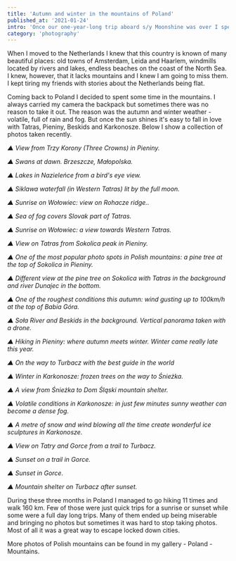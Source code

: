 ```yaml
---
title: 'Autumn and winter in the mountains of Poland'
published_at: '2021-01-24'
intro: 'Once our one-year-long trip aboard s/y Moonshine was over I spent few months in Poland. Previous time I spent so much time at home was over four years ago - before I moved to the Netherlands. After four year I missed not only my family and friends, but also Polish mountains.'
category: 'photography'
---
```


When I moved to the Netherlands I knew that this country is known of many beautiful places: old towns of Amsterdam, Leida and Haarlem, windmills located by rivers and lakes, endless beaches on the coast of the North Sea. I knew, however, that it lacks mountains and I knew I am going to miss them. I kept tiring my friends with stories about the Netherlands being flat. 

Coming back to Poland I decided to spent some time in the mountains. I always carried my camera the backpack but sometimes there was no reason to take it out. The reason was the autumn and winter weather - volatile, full of rain and fog. But once the sun shines it's easy to fall in love with Tatras, Pieniny, Beskids and Karkonosze. Below I show a collection of photos taken recently.

<photo-lazy src="/stories/w-polskich-gorach/w-polskich-gorach-1.jpg" padding-bottom="70"></photo-lazy>

*▲ View from Trzy Korony (Three Crowns) in Pieniny.*

<photo-lazy src="/stories/w-polskich-gorach/w-polskich-gorach-2.jpg" padding-bottom="133"></photo-lazy>

*▲ Swans at dawn. Brzeszcze, Małopolska.*

<photo-lazy src="/stories/w-polskich-gorach/w-polskich-gorach-3.jpg" padding-bottom="75"></photo-lazy>

*▲ Lakes in Nazieleńce from a bird's eye view.*

<photo-lazy src="/stories/w-polskich-gorach/w-polskich-gorach-4.jpg" padding-bottom="126"></photo-lazy>

*▲ Siklawa waterfall (in Western Tatras) lit by the full moon.*

<photo-lazy src="/stories/w-polskich-gorach/w-polskich-gorach-5.jpg" padding-bottom="66.6"></photo-lazy>

*▲ Sunrise on Wołowiec: view on Rohacze ridge..*

<photo-lazy src="/stories/w-polskich-gorach/w-polskich-gorach-6.jpg" padding-bottom="66.6"></photo-lazy>

*▲ Sea of fog covers Slovak part of Tatras.*

<photo-lazy src="/stories/w-polskich-gorach/w-polskich-gorach-7.jpg" padding-bottom="66.6"></photo-lazy>

*▲ Sunrise on Wołowiec: a view towards Western Tatras.*

<photo-lazy src="/stories/w-polskich-gorach/w-polskich-gorach-8.jpg" padding-bottom="66.6"></photo-lazy>

*▲ View on Tatras from Sokolica peak in Pieniny.*

<photo-lazy src="/stories/w-polskich-gorach/w-polskich-gorach-9.jpg" padding-bottom="100"></photo-lazy>

*▲ One of the most popular photo spots in Polish mountains: a pine tree at the top of Sokolica in Pieniny.*

<photo-lazy src="/stories/w-polskich-gorach/w-polskich-gorach-10.jpg" padding-bottom="66.6"></photo-lazy>

*▲ Different view at the pine tree on Sokolica with Tatras in the background and river Dunajec in the bottom.*

<photo-lazy src="/stories/w-polskich-gorach/w-polskich-gorach-11.jpg" padding-bottom="66.6"></photo-lazy>

*▲ One of the roughest conditions this autumn: wind gusting up to 100km/h at the top of Babia Góra.*

<photo-lazy src="/stories/w-polskich-gorach/w-polskich-gorach-12.jpg" padding-bottom="125"></photo-lazy>

*▲ Soła River and Beskids in the background. Vertical panorama taken with a drone.*

<photo-lazy src="/stories/w-polskich-gorach/w-polskich-gorach-13.jpg" padding-bottom="66.6"></photo-lazy>

*▲ Hiking in Pieniny: where autumn meets winter. Winter came really late this year.*

<photo-lazy src="/stories/w-polskich-gorach/w-polskich-gorach-14.jpg" padding-bottom="133"></photo-lazy>

*▲ On the way to Turbacz with the best guide in the world*

<photo-lazy src="/stories/w-polskich-gorach/w-polskich-gorach-15.jpg" padding-bottom="66.66"></photo-lazy>

*▲ Winter in Karkonosze: frozen trees on the way to Śnieżka.*

<photo-lazy src="/stories/w-polskich-gorach/w-polskich-gorach-16.jpg" padding-bottom="134.5"></photo-lazy>

*▲ A view from Śnieżka to Dom Śląski mountain shelter.*

<photo-lazy src="/stories/w-polskich-gorach/w-polskich-gorach-17.jpg" padding-bottom="66.66"></photo-lazy>

*▲ Volatile conditions in Karkonosze: in just few minutes sunny weather can become a dense fog.*

<photo-lazy src="/stories/w-polskich-gorach/w-polskich-gorach-18.jpg" padding-bottom="150"></photo-lazy>

*▲ A metre of snow and wind blowing all the time create wonderful ice sculptures in Karkonosze.*

<photo-lazy src="/stories/w-polskich-gorach/w-polskich-gorach-19.jpg" padding-bottom="62.5"></photo-lazy>

*▲ View on Tatry and Gorce from a trail to Turbacz.*

<photo-lazy src="/stories/w-polskich-gorach/w-polskich-gorach-20.jpg" padding-bottom="66.6"></photo-lazy>

*▲ Sunset on a trail in Gorce.*

<photo-lazy src="/stories/w-polskich-gorach/w-polskich-gorach-21.jpg" padding-bottom="150"></photo-lazy>

*▲ Sunset in Gorce.*

<photo-lazy src="/stories/w-polskich-gorach/w-polskich-gorach-22.jpg" padding-bottom="66.6"></photo-lazy>

*▲ Mountain shelter on Turbacz after sunset.*

During these three months in Poland I managed to go hiking 11 times and walk 160 km. Few of those were just quick trips for a sunrise or sunset while some were a full day long trips. Many of them ended up being miserable and bringing no photos but sometimes it was hard to stop taking photos. Most of all it was a great way to escape locked down cities. 

More photos of Polish mountains can be found in my gallery - <nuxt-link to="/en/photography/poland-mountains">Poland - Mountains</nuxt-link>.
